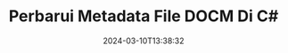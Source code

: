 ---
############################# Static ############################
layout: "auto-gen-metadata"
date: 2024-03-10T13:38:32
draft: false
otherformats: zip xltx xltm xlt xlsx xlsm xlsb xls wmf webp wav vsx vss vsdx vsd vdx vcr vcf ttf ttc torrent tiff tif psd pptx pptm ppt ppsx ppsm pps potx potm pot png pdf otf otc odt ods msg mpt mpp mp3 mov jpg jpf jpeg jp2 heif heic gif flv epub eml emf dxf dwg dotx dotm dot docx doc djvu dicom dcm bmp avi asf mkv one otc djvu

############################# Head ############################
head_title: "Edit Metadata ke DOCM File di C# Aplikasi"
head_description: "C# API pemrosesan metadata untuk mengedit informasi metadata ke file DOCM. Bekerja dengan standar metadata XMP, EXIF, IPTC, ID3 dll."

############################# Header ############################
title: "Perbarui Metadata File DOCM Di C#"
description: "Perbarui informasi metadata dari semua dokumen populer, gambar, dan format file multimedia dengan dukungan melakukan semua operasi pemrosesan metadata yang paling dibutuhkan."
bg_image: "https://cms.admin.containerize.com/templates/aspose/App_Themes/V3/images/bg/header1.png"
bg_overlay: false
button:
    enable: true
    icon: "fas fa-arrow-down"
    label: "Unduh Uji Coba Gratis"
    link: "https://downloads.groupdocs.com/metadata/net"

############################# SubMenu ############################
submenu:
    enable: true

    left:
        img_alt: "GroupDocs.Metadata for .NET"
        image: "https://cms.admin.containerize.com/templates/groupdocs/images/product-logos/90x90-noborder/groupdocs-metadata-net.png"
        product: "GroupDocs.Metadata"
        platform: ".NET"

    middle:
        button:

            # button loop
            - link: "https://apireference.groupdocs.com/metadata/net"
              text: "{submenu.content_middle.button_text_1}"

            # button loop
            - link: "https://github.com/groupdocs-metadata"
              text: "{submenu.content_middle.button_text_2}"

            # button loop
            - link: "https://products.groupdocs.app/metadata/family"
              text: "{submenu.content_middle.button_text_3}"

            # button loop
            - link: "https://purchase.groupdocs.com/pricing/metadata/net"
              text: "{submenu.content_middle.button_text_4}"

    right:
        link_download: "https://downloads.groupdocs.com/metadata"
        link_learn: "https://docs.groupdocs.com/metadata/net"
        link_buy: "https://purchase.groupdocs.com"

############################# About ############################
about:
    enable: true
    title: "Tentang GroupDocs.Metadata for .NET API"
    content: |
        [GroupDocs.Metadata for .NET](/id/metadata/net/) menawarkan serangkaian fitur manajemen metadata lanjutan, memungkinkan pengembang untuk dengan mudah membaca, mendokumentasikan, menghapus, menemukan, membandingkan, mengganti, dan mengekspor informasi metadata dari gambar dan format dokumen tanpa menggunakan perangkat lunak eksternal apa pun. Gunakan API manipulasi metadata untuk mengedit detail metadata dari format file PDF, Microsoft Office Word, Excel spreadsheet, PowerPoint presentasi, Outlook email, OneNote, Visio, Project, AutoCAD, Arsip dan format file Multimedia bersama dengan dukungan untuk bekerja dengan banyak fitur pemrosesan metadata lainnya.

############################# Steps ############################
steps:
    enable: true
    title_left: "Langkah-langkah untuk Memperbarui Metadata ke DOCM di C#"
    content_left: |
        [GroupDocs.Metadata for .NET](/id/metadata/net/) memudahkan pengembang .NET untuk mengedit informasi metadata ke file DOCM dari dalam aplikasi mereka dengan menerapkan beberapa langkah mudah.
        
        * Muat file DOCM melalui instance kelas Metadata.
        * Tentukan predikat yang akan digunakan untuk memfilter properti metadata yang diinginkan.
        * Meneruskan predikat dan nilai baru ke metode updateProperties.
        * Simpan perubahan ke disk dalam format DOCM.

    title_right: "Persyaratan Sistem"
    content_right: |
        GroupDocs.Metadata for .NET API didukung di semua platform utama dan sistem operasi. Sebelum menjalankan kode di bawah ini, pastikan bahwa Anda memiliki prasyarat berikut diinstal pada sistem Anda.

        * Sistem Operasi: Microsoft Windows, Linux, Mac OS
        * Lingkungan Pengembangan: Visual Studio, Xamarin, MonoDevelop
        * Kerangka: .NET Framework, .NET Standard, .NET Core, Mono
        * Unduh versi terbaru GroupDocs.Metadata for .NET dari [NuGet](https://www.nuget.org/packages/groupdocs.metadata)
         
    code: |
        ```csharp    
        using (var metadata = new GroupDocs.Metadata.Metadata("input.docm"))
        {
            // menetapkan nilai setiap properti yang memenuhi predikat:
            // properti berisi tanggal/waktu dokumen dibuat
            // perbarui tanggal/waktu pembuatan file jika nilai yang ada lebih tua dari 3 hari
            var affected = metadata.UpdateProperties(
              p => p.Tags.Contains(GroupDocs.Metadata.Tagging.Tags.Time.Created) &&
              p.Value.Type == GroupDocs.Metadata.Common.MetadataPropertyType.DateTime &&
              p.Value.ToStruct() < DateTime.Today.AddDays(-3), new GroupDocs.Metadata.Common.PropertyValue(DateTime.Today));
            Console.WriteLine("Properties set: {0}", affected);
            metadata.Save("output.docm");
        }
        ```

############################# Demos ############################
demos:
    enable: true
    title: "Demo Langsung untuk Memperbarui Metadata"
    content: |
       Perbarui informasi metadata ke file DOCM sekarang dengan mengunjungi situs web [GroupDocs.Metadata Live Demos](https://products.groupdocs.app/metadata/family).
       Demo langsung memiliki manfaat sebagai berikut.
        
############################# About Formats ############################
about_formats:
    enable: true

############################# More Formats ############################
more_formats:
    enable: true
    title: "Memperbarui Properti Metadata Dari Format File Lain"
    content: |
        Dokumen multi format dan API pengeditan metadata gambar untuk .NET. Ambil metadata dari beberapa format file populer seperti yang dinyatakan di bawah ini.

############################# Back to top ###############################
back_to_top:
    enable: true
---